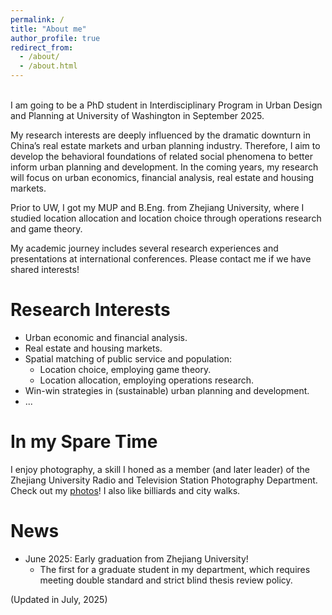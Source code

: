 ```yaml
---
permalink: /
title: "About me"
author_profile: true
redirect_from: 
  - /about/
  - /about.html
---
```

<br>
I am going to be a PhD student in Interdisciplinary Program in Urban Design and Planning at University of Washington in September 2025.  

My research interests are deeply influenced by the dramatic downturn in China’s real estate markets and urban planning industry. Therefore, I aim to develop the behavioral foundations of related social phenomena to better inform urban planning and development. In the coming years, my research will focus on urban economics, financial analysis, real estate and housing markets.  

Prior to UW, I got my MUP and B.Eng. from Zhejiang University, where I studied location allocation and location choice through operations research and game theory.  
 
My academic journey includes several research experiences and presentations at international conferences. Please contact me if we have shared interests!  

Research Interests
======
* Urban economic and financial analysis.  
* Real estate and housing markets.  
* Spatial matching of public service and population:
   * Location choice, employing game theory. 
   * Location allocation, employing operations research.    
* Win-win strategies in (sustainable) urban planning and development.  
* ...

In my Spare Time
======
I enjoy photography, a skill I honed as a member (and later leader) of the Zhejiang University Radio and Television Station Photography Department. Check out my [photos](https://hlpgallery.mysxl.cn/)! I also like billiards and city walks.

News
======
* June 2025: Early graduation from Zhejiang University!
  * The first for a graduate student in my department, which requires meeting double standard and strict blind thesis review policy.

(Updated in July, 2025)
